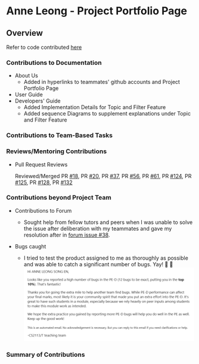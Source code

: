 # Anne Leong - Project Portfolio Page

## Overview
Refer to code contributed [here](https://nus-cs2113-ay2324s2.github.io/tp-dashboard/?search=anneleong&breakdown=true)

### Contributions to Documentation

- About Us
  - Added in hyperlinks to teammates' github accounts and Project Portfolio Page
- User Guide
- Developers' Guide
  - Added Implementation Details for Topic and Filter Feature
  - Added sequence Diagrams to supplement explanations under Topic and Filter Feature

### Contributions to Team-Based Tasks

### Reviews/Mentoring Contributions
- Pull Request Reviews
  
  Reviewed/Merged PR [#18](https://github.com/AY2324S2-CS2113-T12-1/tp/pull/18),
PR [#20](https://github.com/AY2324S2-CS2113-T12-1/tp/pull/20),
PR [#37](https://github.com/AY2324S2-CS2113-T12-1/tp/pull/37),
PR [#56](https://github.com/AY2324S2-CS2113-T12-1/tp/pull/56),
PR [#61](https://github.com/AY2324S2-CS2113-T12-1/tp/pull/61),
PR [#124](https://github.com/AY2324S2-CS2113-T12-1/tp/pull/124),
PR [#125](https://github.com/AY2324S2-CS2113-T12-1/tp/pull/125),
PR [#128](https://github.com/AY2324S2-CS2113-T12-1/tp/pull/128),
PR [#132](https://github.com/AY2324S2-CS2113-T12-1/tp/pull/132)

### Contributions beyond Project Team

- Contributions to Forum
  - Sought help from fellow tutors and peers when I was unable to solve the issue after deliberation with my teammates 
  and gave my resolution after in [forum issue #38](https://github.com/nus-cs2113-AY2324S2/forum/issues/38).


- Bugs caught
  - I tried to test the product assigned to me as thoroughly as possible and was able to catch a significant number of
    bugs. Yay! :raised_hands: :raised_hands:
  ![img.png](anneleong_PPP_contribution.png)

### Summary of Contributions
